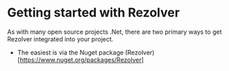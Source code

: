 # Getting started with Rezolver

As with many open source projects .Net, there are two primary ways to get Rezolver integrated into your project.

- The easiest is via the Nuget package (Rezolver)[https://www.nuget.org/packages/Rezolver]